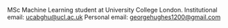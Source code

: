 MSc Machine Learning student at University College London.
Institutional email: ucabghu@ucl.ac.uk
Personal email: georgehughes1200@gmail.com
